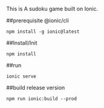 This is A sudoku game built on Ionic.

##prerequisite
@ionic/cli
```
npm install -g ionic@latest
```

##Install/Init
```
npm install
```

##run
```
ionic serve
```

##build release version

```
npm run ionic:build --prod
```

